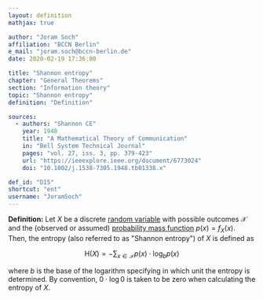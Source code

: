 ```yaml
---
layout: definition
mathjax: true

author: "Joram Soch"
affiliation: "BCCN Berlin"
e_mail: "joram.soch@bccn-berlin.de"
date: 2020-02-19 17:36:00

title: "Shannon entropy"
chapter: "General Theorems"
section: "Information theory"
topic: "Shannon entropy"
definition: "Definition"

sources:
  - authors: "Shannon CE"
    year: 1948
    title: "A Mathematical Theory of Communication"
    in: "Bell System Technical Journal"
    pages: "vol. 27, iss. 3, pp. 379-423"
    url: "https://ieeexplore.ieee.org/document/6773024"
    doi: "10.1002/j.1538-7305.1948.tb01338.x"

def_id: "D15"
shortcut: "ent"
username: "JoramSoch"
---
```



**Definition:** Let $X$ be a discrete [random variable](/D/rvar) with possible outcomes $\mathcal{X}$ and the (observed or assumed) [probability mass function](/D/pmf) $p(x) = f_X(x)$. Then, the entropy (also referred to as "Shannon entropy") of $X$ is defined as

$$ \label{eq:ent}
\mathrm{H}(X) = - \sum_{x \in \mathcal{X}} p(x) \cdot \log_b p(x)
$$

where $b$ is the base of the logarithm specifying in which unit the entropy is determined. By convention, $0 \cdot \log 0$ is taken to be zero when calculating the entropy of $X$.